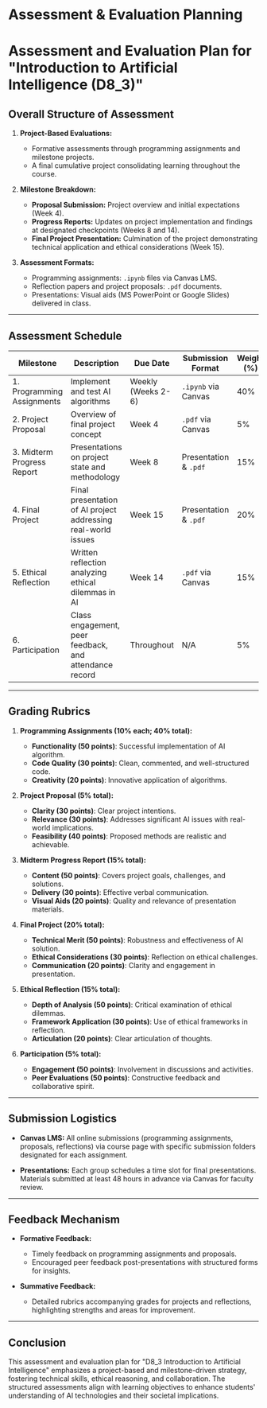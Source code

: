 Assessment & Evaluation Planning
================================

# Assessment and Evaluation Plan for "Introduction to Artificial Intelligence (D8_3)"

## Overall Structure of Assessment

1. **Project-Based Evaluations:** 
   - Formative assessments through programming assignments and milestone projects.
   - A final cumulative project consolidating learning throughout the course.

2. **Milestone Breakdown:**
   - **Proposal Submission:** Project overview and initial expectations (Week 4).
   - **Progress Reports:** Updates on project implementation and findings at designated checkpoints (Weeks 8 and 14).
   - **Final Project Presentation:** Culmination of the project demonstrating technical application and ethical considerations (Week 15).

3. **Assessment Formats:**
   - Programming assignments: `.ipynb` files via Canvas LMS.
   - Reflection papers and project proposals: `.pdf` documents.
   - Presentations: Visual aids (MS PowerPoint or Google Slides) delivered in class.

---

## Assessment Schedule

| Milestone                | Description                                             | Due Date       | Submission Format         | Weight (%) |
|--------------------------|---------------------------------------------------------|----------------|---------------------------|------------|
| 1. Programming Assignments | Implement and test AI algorithms                       | Weekly (Weeks 2-6) | `.ipynb` via Canvas       | 40%        |
| 2. Project Proposal      | Overview of final project concept                       | Week 4         | `.pdf` via Canvas          | 5%         |
| 3. Midterm Progress Report | Presentations on project state and methodology         | Week 8         | Presentation & `.pdf`       | 15%        |
| 4. Final Project        | Final presentation of AI project addressing real-world issues | Week 15        | Presentation & `.pdf`       | 20%        |
| 5. Ethical Reflection    | Written reflection analyzing ethical dilemmas in AI     | Week 14        | `.pdf` via Canvas          | 15%        |
| 6. Participation         | Class engagement, peer feedback, and attendance record | Throughout      | N/A                        | 5%         |

---

## Grading Rubrics

1. **Programming Assignments (10% each; 40% total):** 
   - **Functionality (50 points)**: Successful implementation of AI algorithm.
   - **Code Quality (30 points)**: Clean, commented, and well-structured code.
   - **Creativity (20 points)**: Innovative application of algorithms.

2. **Project Proposal (5% total):**
   - **Clarity (30 points)**: Clear project intentions.
   - **Relevance (30 points)**: Addresses significant AI issues with real-world implications.
   - **Feasibility (40 points)**: Proposed methods are realistic and achievable.

3. **Midterm Progress Report (15% total):**
   - **Content (50 points)**: Covers project goals, challenges, and solutions.
   - **Delivery (30 points)**: Effective verbal communication.
   - **Visual Aids (20 points)**: Quality and relevance of presentation materials.

4. **Final Project (20% total):**
   - **Technical Merit (50 points)**: Robustness and effectiveness of AI solution.
   - **Ethical Considerations (30 points)**: Reflection on ethical challenges.
   - **Communication (20 points)**: Clarity and engagement in presentation.

5. **Ethical Reflection (15% total):**
   - **Depth of Analysis (50 points)**: Critical examination of ethical dilemmas.
   - **Framework Application (30 points)**: Use of ethical frameworks in reflection.
   - **Articulation (20 points)**: Clear articulation of thoughts.

6. **Participation (5% total):**
   - **Engagement (50 points)**: Involvement in discussions and activities.
   - **Peer Evaluations (50 points)**: Constructive feedback and collaborative spirit.

---

## Submission Logistics

- **Canvas LMS:** All online submissions (programming assignments, proposals, reflections) via course page with specific submission folders designated for each assignment.
  
- **Presentations:** Each group schedules a time slot for final presentations. Materials submitted at least 48 hours in advance via Canvas for faculty review.

---

## Feedback Mechanism

- **Formative Feedback:** 
   - Timely feedback on programming assignments and proposals.
   - Encouraged peer feedback post-presentations with structured forms for insights.

- **Summative Feedback:** 
   - Detailed rubrics accompanying grades for projects and reflections, highlighting strengths and areas for improvement.

---

## Conclusion

This assessment and evaluation plan for "D8_3 Introduction to Artificial Intelligence" emphasizes a project-based and milestone-driven strategy, fostering technical skills, ethical reasoning, and collaboration. The structured assessments align with learning objectives to enhance students' understanding of AI technologies and their societal implications.